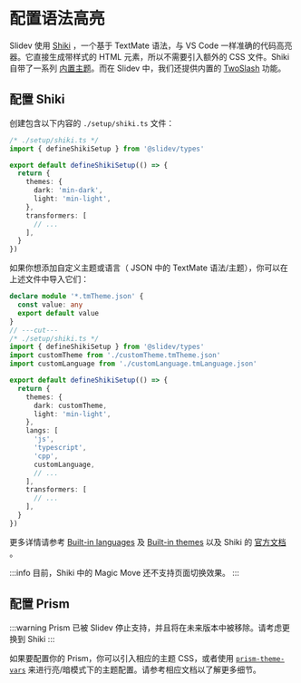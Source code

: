 # 配置语法高亮

Slidev 使用 [Shiki](https://github.com/shikijs/shiki) ，一个基于 TextMate 语法，与 VS Code 一样准确的代码高亮器。它直接生成带样式的 HTML 元素，所以不需要引入额外的 CSS 文件。Shiki 自带了一系列 [内置主题](https://shiki.style/themes)。而在 Slidev 中，我们还提供内置的 [TwoSlash](#twoslash-integration) 功能。

## 配置 Shiki

<Environment type="both" />

创建包含以下内容的 `./setup/shiki.ts` 文件：

```ts twoslash
/* ./setup/shiki.ts */
import { defineShikiSetup } from '@slidev/types'

export default defineShikiSetup(() => {
  return {
    themes: {
      dark: 'min-dark',
      light: 'min-light',
    },
    transformers: [
      // ...
    ],
  }
})
```

如果你想添加自定义主题或语言（ JSON 中的 TextMate 语法/主题），你可以在上述文件中导入它们：

<!-- eslint-disable import/first-->

```ts twoslash
declare module '*.tmTheme.json' {
  const value: any
  export default value
}
// ---cut---
/* ./setup/shiki.ts */
import { defineShikiSetup } from '@slidev/types'
import customTheme from './customTheme.tmTheme.json'
import customLanguage from './customLanguage.tmLanguage.json'

export default defineShikiSetup(() => {
  return {
    themes: {
      dark: customTheme,
      light: 'min-light',
    },
    langs: [
      'js',
      'typescript',
      'cpp',
      customLanguage,
      // ...
    ],
    transformers: [
      // ...
    ],
  }
})
```

更多详情请参考 [Built-in languages](https://shiki.style/languages) 及 [Built-in themes](https://shiki.style/themes) 以及 Shiki 的 [官方文档](https://shiki.style) 。

:::info
目前，Shiki 中的 Magic Move 还不支持页面切换效果。
:::

## 配置 Prism

:::warning
Prism 已被 Slidev 停止支持，并且将在未来版本中被移除。请考虑更换到 Shiki
:::

如果要配置你的 Prism，你可以引入相应的主题 CSS，或者使用 [`prism-theme-vars`](https://github.com/antfu/prism-theme-vars) 来进行亮/暗模式下的主题配置。请参考相应文档以了解更多细节。
